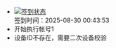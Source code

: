 - [![签到状态](https://github.com/womade/Cloud189-Actions/actions/workflows/main.yml/badge.svg?branch=main)](https://github.com/womade/Cloud189-Actions/actions/workflows/main.yml) <br> 签到时间：2025-08-30 00:43:53
- 开始执行帐号1
- 设备ID不存在，需要二次设备校验
